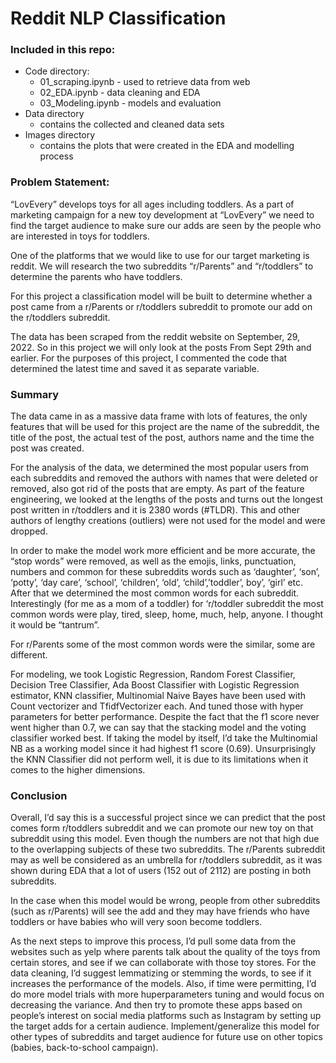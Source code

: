# Reddit NLP Classification

### Included in this repo: 
- Code directory:
    - 01_scraping.ipynb - used to retrieve data from web
    - 02_EDA.ipynb - data cleaning and EDA
    - 03_Modeling.ipynb - models and evaluation
- Data directory
    - contains the collected and cleaned data sets
- Images directory
    - contains the plots that were created in the EDA and modelling process

### Problem Statement:

“LovEvery” develops toys for all ages including toddlers. As a part of marketing campaign for a new toy development at “LovEvery” we need to find the target audience to make sure our adds are seen by the people who are interested in toys for toddlers.  

One of the platforms that we would like to use for our target marketing is reddit. We will research the two subreddits “r/Parents” and “r/toddlers” to determine the parents who have toddlers. 

For this project a classification model will be built to determine whether a post came from a r/Parents or r/toddlers subreddit to promote our add on the r/toddlers subreddit. 

The data has been scraped from the reddit website on September, 29, 2022. So in this project we will only look at the posts From Sept 29th and earlier. For the purposes of this project, I commented the code that determined the latest time and saved it as separate variable. 

### Summary

The data came in as a massive data frame with lots of features, the only features that will be used for this project are the name of the subreddit, the title of the post, the actual test of the post, authors name and the time the post was created. 

For the analysis of the data, we determined the most popular users from each subreddits and removed the authors with names that were deleted or removed, also got rid of the posts that are empty. As part of the feature engineering, we looked at the lengths of the posts and turns out the longest post written in r/toddlers and it is 2380 words (#TLDR). This and other authors of lengthy creations (outliers) were not used for the model and were dropped. 

In order to make the model work more efficient and be more accurate, the “stop words” were removed, as well as the emojis, links, punctuation, numbers and common for these subreddits words such as ‘daughter’, ‘son’, ‘potty’, ‘day care’, ‘school’, ‘children’, ‘old’, ‘child’,’toddler’, boy’, ‘girl’ etc. After that we determined the most common words for each subreddit. 
Interestingly (for me as a mom of a toddler) for ‘r/toddler subreddit the most common words were play, tired, sleep, home, much, help, anyone. I thought it would be “tantrum”.

For r/Parents some of the most common words were the similar, some are different. 

For modeling, we took Logistic Regression, Random Forest Classifier, Decision Tree Classifier, Ada Boost Classifier with Logistic Regression estimator, KNN classifier, Multinomial Naive Bayes have been used with Count vectorizer and TfidfVectorizer each. And tuned those with hyper parameters for better performance. Despite the fact that the f1 score never went higher than 0.7, we can say that the stacking model and the voting classifier worked best. If taking the model by itself, I’d take the Multinomial NB as a working model since it had highest f1 score (0.69). 
Unsurprisingly the KNN Classifier did not perform well, it is due to its limitations when it comes to the higher dimensions. 

### Conclusion

Overall, I’d say this is a successful project since we can predict that the post comes form r/toddlers subreddit and we can promote our new toy on that subreddit using this model. Even though the numbers are not that high due to the overlapping subjects of these two subreddits. The r/Parents subreddit may as well be considered as an umbrella for r/toddlers subreddit, as it was shown during EDA that a lot of users (152 out of 2112) are posting in both subreddits. 

In the case when this model would be wrong, people from other subreddits (such as r/Parents) will see the add and they may have friends who have toddlers or have babies who will very soon become toddlers. 

As the next steps to improve this process, I’d pull some data from the websites such as yelp where parents talk about the quality of the toys from certain stores, and see if we can collaborate with those toy stores. 
For the data cleaning, I’d suggest lemmatizing or stemming the words, to see if it increases the performance of the models. Also, if time were permitting, I’d do more model trials with more huperparameters tuning and would focus on decreasing the variance. And then try to promote these apps based on people’s interest on social media platforms such as Instagram by setting up the target adds for a certain audience. Implement/generalize this model for other types of subreddits and target audience for future use on other topics (babies, back-to-school campaign). 
